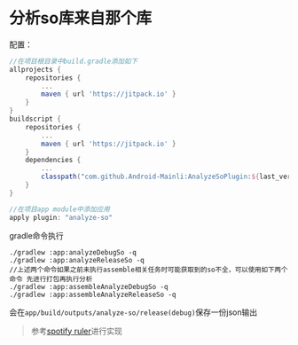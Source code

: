 # 分析so库来自那个库

配置：

```groovy
//在项目根目录中build.gradle添加如下
allprojects {
    repositories {
        ...
        maven { url 'https://jitpack.io' }
    }
}
buildscript {
    repositories {
        ...
        maven { url 'https://jitpack.io' }
    }
    dependencies {
        ...
        classpath("com.github.Android-Mainli:AnalyzeSoPlugin:${last_version}")
    }
}

//在项目app module中添加应用
apply plugin: "analyze-so"
```

gradle命令执行

```shell
./gradlew :app:analyzeDebugSo -q
./gradlew :app:analyzeReleaseSo -q
//上述两个命令如果之前未执行assemble相关任务时可能获取到的so不全，可以使用如下两个命令 先进行打包再执行分析
./gradlew :app:assembleAnalyzeDebugSo -q
./gradlew :app:assembleAnalyzeReleaseSo -q
```

会在`app/build/outputs/analyze-so/release(debug)`保存一份json输出

> 参考[spotify ruler](https://github.com/spotify/ruler)进行实现

